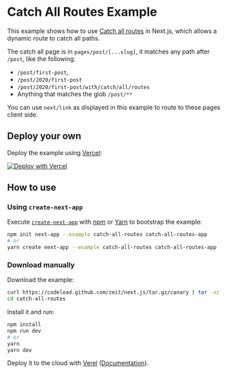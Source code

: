 # Catch All Routes Example

This example shows how to use [Catch all routes](https://nextjs.org/docs/routing/dynamic-routes#catch-all-routes) in Next.js, which allows a dynamic route to catch all paths.

The catch all page is in `pages/post/[...slug]`, it matches any path after `/post`, like the following:

- `/post/first-post`,
- `/post/2020/first-post`
- `/post/2020/first-post/with/catch/all/routes`
- Anything that matches the glob `/post/**`

You can use `next/link` as displayed in this example to route to these pages client side.

## Deploy your own

Deploy the example using [Vercel](https://vercel.com):

[![Deploy with Vercel](https://vercel.com/button)](https://vercel.com/import/project?template=https://github.com/zeit/next.js/tree/canary/examples/catch-all-routes)

## How to use

### Using `create-next-app`

Execute [`create-next-app`](https://github.com/zeit/next.js/tree/canary/packages/create-next-app) with [npm](https://docs.npmjs.com/cli/init) or [Yarn](https://yarnpkg.com/lang/en/docs/cli/create/) to bootstrap the example:

```bash
npm init next-app --example catch-all-routes catch-all-routes-app
# or
yarn create next-app --example catch-all-routes catch-all-routes-app
```

### Download manually

Download the example:

```bash
curl https://codeload.github.com/zeit/next.js/tar.gz/canary | tar -xz --strip=2 next.js-canary/examples/catch-all-routes
cd catch-all-routes
```

Install it and run:

```bash
npm install
npm run dev
# or
yarn
yarn dev
```

Deploy it to the cloud with [Verel](https://vercel.com/import?filter=next.js&utm_source=github&utm_medium=readme&utm_campaign=next-example) ([Documentation](https://nextjs.org/docs/deployment)).
